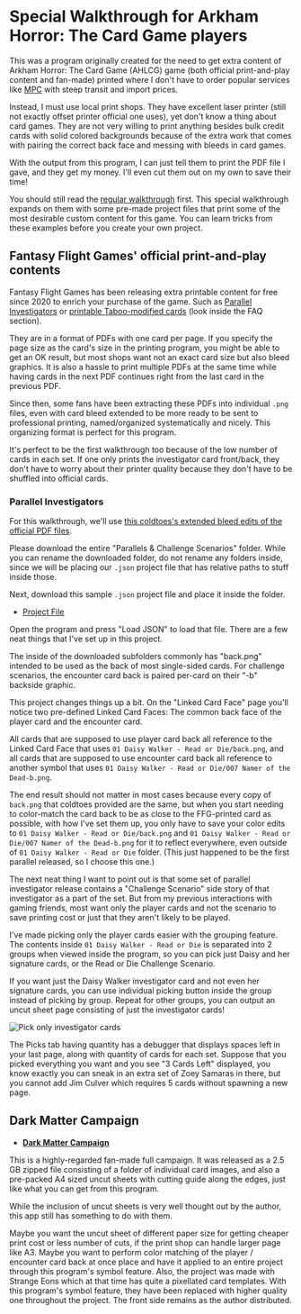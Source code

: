 # Special Walkthrough for Arkham Horror: The Card Game players

This was a program originally created for the need to get extra content of Arkham Horror: The Card Game (AHLCG) game (both official print-and-play content and fan-made) printed where I don't have to order popular services like [MPC](https://www.makeplayingcards.com) with steep transit and import prices.

Instead, I must use local print shops. They have excellent laser printer (still not exactly offset printer official one uses), yet don't know a thing about card games. They are not very willing to print anything besides bulk credit cards with solid colored backgrounds because of the extra work that comes with pairing the correct back face and messing with bleeds in card games.

With the output from this program, I can just tell them to print the PDF file I gave, and they get my money. I'll even cut them out on my own to save their time!

You should still read the [regular walkthrough](../walkthrough.md) first. This special walkthrough expands on them with some pre-made project files that print some of the most desirable custom content for this game. You can learn tricks from these examples before you create your own project.

## Fantasy Flight Games' official print-and-play contents

Fantasy Flight Games has been releasing extra printable content for free since 2020 to enrich your purchase of the game. Such as [Parallel Investigators](https://www.fantasyflightgames.com/en/news/2020/5/5/beyond-our-dimension/) or [printable Taboo-modified cards](https://www.fantasyflightgames.com/en/products/arkham-horror-the-card-game/) (look inside the FAQ section).

They are in a format of PDFs with one card per page. If you specify the page size as the card's size in the printing program, you might be able to get an OK result, but most shops want not an exact card size but also bleed graphics. It is also a hassle to print multiple PDFs at the same time while having cards in the next PDF continues right from the last card in the previous PDF.

Since then, some fans have been extracting these PDFs into individual `.png` files, even with card bleed extended to be more ready to be sent to professional printing, named/organized systematically and nicely. This organizing format is perfect for this program.

It's perfect to be the first walkthrough too because of the low number of cards in each set. If one only prints the investigator card front/back, they don't have to worry about their printer quality because they don't have to be shuffled into official cards.

### Parallel Investigators

For this walkthrough, we'll use [this coldtoes's extended bleed edits of the official PDF files](https://drive.google.com/drive/folders/1TmniKONBPpFztFcgtW4nFIOYw2QcHR2B?usp=share_link).

Please download the entire "Parallels & Challenge Scenarios" folder. While you can rename the downloaded folder, do not rename any folders inside, since we will be placing our `.json` project file that has relative paths to stuff inside those.

Next, download this sample `.json` project file and place it inside the folder.

- [Project File]()

Open the program and press "Load JSON" to load that file. There are a few neat things that I've set up in this project.

The inside of the downloaded subfolders commonly has "back.png" intended to be used as the back of most single-sided cards. For challenge scenarios, the encounter card back is paired per-card on their "-b" backside graphic.

This project changes things up a bit. On the "Linked Card Face" page you'll notice two pre-defined Linked Card Faces: The common back face of the player card and the encounter card.

All cards that are supposed to use player card back all reference to the Linked Card Face that uses `01 Daisy Walker - Read or Die/back.png`, and all cards that are supposed to use encounter card back all reference to another symbol that uses `01 Daisy Walker - Read or Die/007 Namer of the Dead-b.png`.

The end result should not matter in most cases because every copy of `back.png` that coldtoes provided are the same, but when you start needing to color-match the card back to be as close to the FFG-printed card as possible, with how I've set them up, you only have to save your color edits to `01 Daisy Walker - Read or Die/back.png` and `01 Daisy Walker - Read or Die/007 Namer of the Dead-b.png` for it to reflect everywhere, even outside of `01 Daisy Walker - Read or Die` folder. (This just happened to be the first parallel released, so I choose this one.)

The next neat thing I want to point out is that some set of parallel investigator release contains a "Challenge Scenario" side story of that investigator as a part of the set. But from my previous interactions with gaming friends, most want only the player cards and not the scenario to save printing cost or just that they aren't likely to be played.

I've made picking only the player cards easier with the grouping feature. The contents inside `01 Daisy Walker - Read or Die` is separated into 2 groups when viewed inside the program, so you can pick just Daisy and her signature cards, or the Read or Die Challenge Scenario.

If you want just the Daisy Walker investigator card and not even her signature cards, you can use individual picking button inside the group instead of picking by group. Repeat for other groups, you can output an uncut sheet page consisting of just the investigator cards!

![Pick only investigator cards](image/ahlcg-only-investigators.png)

The Picks tab having quantity has a debugger that displays spaces left in your last page, along with quantity of cards for each set. Suppose that you picked everything you want and you see "3 Cards Left" displayed, you know exactly you can sneak in an extra set of Zoey Samaras in there, but you cannot add Jim Culver which requires 5 cards without spawning a new page.

## Dark Matter Campaign

- [**Dark Matter Campaign**](https://mysteriouschanting.wordpress.com/2020/10/17/dark-matter-campaign/)

This is a highly-regarded fan-made full campaign. It was released as a 2.5 GB zipped file consisting of a folder of individual card images, and also a pre-packed A4 sized uncut sheets with cutting guide along the edges, just like what you can get from this program.

While the inclusion of uncut sheets is very well thought out by the author, this app still has something to do with them.

Maybe you want the uncut sheet of different paper size for getting cheaper print cost or less number of cuts, if the print shop can handle larger page like A3. Maybe you want to perform color matching of the player / encounter card back at once place and have it applied to an entire project through this program's symbol feature. Also, the project was made with Strange Eons which at that time has quite a pixellated card templates. With this program's symbol feature, they have been replaced with higher quality one throughout the project. The front side remains as the author distributed.
